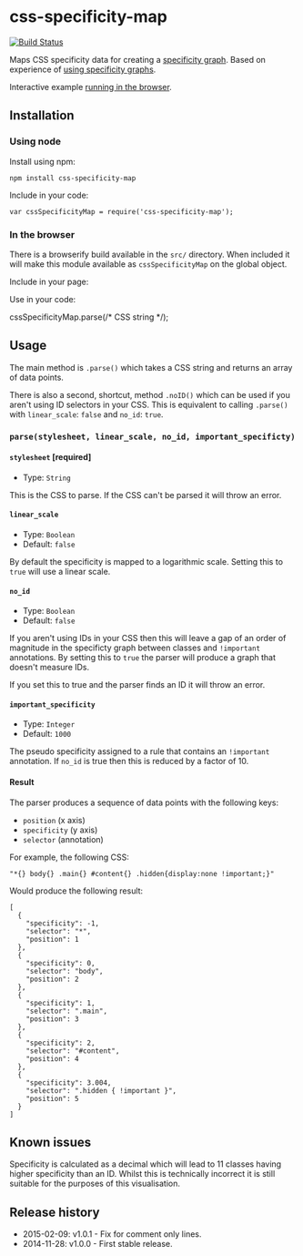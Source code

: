 css-specificity-map
===================

[![Build Status](https://travis-ci.org/decadecity/css-specificity-map.svg?branch=master)](https://travis-ci.org/decadecity/css-specificity-map)

Maps CSS specificity data for creating a [specificity graph](http://csswizardry.com/2014/10/the-specificity-graph/).  Based on experience of [using specificity graphs](https://decadecity.net/blog/2014/11/26/css-specificity-graphs).

Interactive example [running in the browser](https://decadecity.net/sprue/css-specificity-graph).

## Installation

### Using node
Install using npm: 

    npm install css-specificity-map

Include in your code:

    var cssSpecificityMap = require('css-specificity-map');

### In the browser
There is a browserify build available in the `src/` directory.  When included it will make this module available as `cssSpecificityMap` on the global object.

Include in your page:

  <script src="css-specificity-map.min.js"></script>

Use in your code:

  cssSpecificityMap.parse(/* CSS string */);

## Usage
The main method is `.parse()` which takes a CSS string and returns an array of data points.

There is also a second, shortcut, method `.noID()` which can be used if you aren't using ID selectors in your CSS.  This is equivalent to calling `.parse()` with `linear_scale`: `false` and `no_id`: `true`.

### `parse(stylesheet, linear_scale, no_id, important_specificty)`

#### `stylesheet` [required]

 * Type: `String`

This is the CSS to parse.  If the CSS can't be parsed it will throw an error.

#### `linear_scale`

 * Type: `Boolean`
 * Default: `false`

By default the specificity is mapped to a logarithmic scale.  Setting this to `true` will use a  linear scale.

#### `no_id`

* Type: `Boolean`
* Default: `false`

If you aren't using IDs in your CSS then this will leave a gap of an order of magnitude in the specificty graph between classes and `!important` annotations.  By setting this to `true` the parser will produce a graph that doesn't measure IDs.

If you set this to true and the parser finds an ID it will throw an error.

#### `important_specificity`

 * Type: `Integer`
 * Default: `1000`

The pseudo specificity assigned to a rule that contains an `!important` annotation.  If `no_id` is true then this is reduced by a factor of 10.

#### Result
The parser produces a sequence of data points with the following keys:

 * `position` (x axis)
 * `specificity` (y axis)
 * `selector` (annotation)

For example, the following CSS:

    "*{} body{} .main{} #content{} .hidden{display:none !important;}"

Would produce the following result:

    [
      {
        "specificity": -1,
        "selector": "*",
        "position": 1
      },
      {
        "specificity": 0,
        "selector": "body",
        "position": 2
      },
      {
        "specificity": 1,
        "selector": ".main",
        "position": 3
      },
      {
        "specificity": 2,
        "selector": "#content",
        "position": 4
      },
      {
        "specificity": 3.004,
        "selector": ".hidden { !important }",
        "position": 5
      }
    ]

## Known issues
Specificity is calculated as a decimal which will lead to 11 classes having higher specificity than an ID.  Whilst this is technically incorrect it is still suitable for the purposes of this visualisation.

## Release history

  * 2015-02-09: v1.0.1 - Fix for comment only lines.
  * 2014-11-28: v1.0.0 - First stable release.
